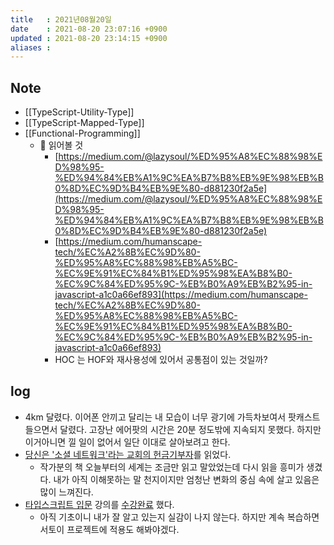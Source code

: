 ```yaml
---
title   : 2021년08월20일 
date    : 2021-08-20 23:07:16 +0900
updated : 2021-08-20 23:14:15 +0900
aliases : 
---
```

## Note
- [[TypeScript-Utility-Type]]
- [[TypeScript-Mapped-Type]]  
- [[Functional-Programming]]
	- 📖 읽어볼 것 
		- [https://medium.com/@lazysoul/%ED%95%A8%EC%88%98%ED%98%95-%ED%94%84%EB%A1%9C%EA%B7%B8%EB%9E%98%EB%B0%8D%EC%9D%B4%EB%9E%80-d881230f2a5e](https://medium.com/@lazysoul/%ED%95%A8%EC%88%98%ED%98%95-%ED%94%84%EB%A1%9C%EA%B7%B8%EB%9E%98%EB%B0%8D%EC%9D%B4%EB%9E%80-d881230f2a5e)
		- [https://medium.com/humanscape-tech/%EC%A2%8B%EC%9D%80-%ED%95%A8%EC%88%98%EB%A5%BC-%EC%9E%91%EC%84%B1%ED%95%98%EA%B8%B0-%EC%9C%84%ED%95%9C-%EB%B0%A9%EB%B2%95-in-javascript-a1c0a66ef893](https://medium.com/humanscape-tech/%EC%A2%8B%EC%9D%80-%ED%95%A8%EC%88%98%EB%A5%BC-%EC%9E%91%EC%84%B1%ED%95%98%EA%B8%B0-%EC%9C%84%ED%95%9C-%EB%B0%A9%EB%B2%95-in-javascript-a1c0a66ef893)
		- HOC 는 HOF와 재사용성에 있어서 공통점이 있는 것일까? 

## log 
- 4km 달렸다. 이어폰 안끼고 달리는 내 모습이 너무 광기에 가득차보여서 팟캐스트 들으면서 달렸다. 고장난 에어팟의 시간은 20분 정도밖에 지속되지 못했다. 하지만 이거아니면 낄 일이 없어서 일단 이대로 살아보려고 한다.  
- [당신은 '소셜 네트워크'라는 교회의 헌금기부자](https://tir.netlify.app/Life/youre-a-donor-to-a-church-called-social-network)를 읽었다.  
  - 작가분의 책 오늘부터의 세계는 조금만 읽고 말았었는데 다시 읽을 흥미가 생겼다. 내가 아직 이해못하는 말 천지이지만 엄청난 변화의 중심 속에 살고 있음은 많이 느껴진다.  
- [타입스크립트 입문](https://inf.run/F4kD) 강의를 [수강완료](https://www.inflearn.com/certificate/1940-326082-4461657) 했다.  
	- 아직 기초이니 내가 잘 알고 있는지 실감이 나지 않는다. 하지만 계속 복습하면서토이 프로젝트에 적용도 해봐야겠다.  
		

